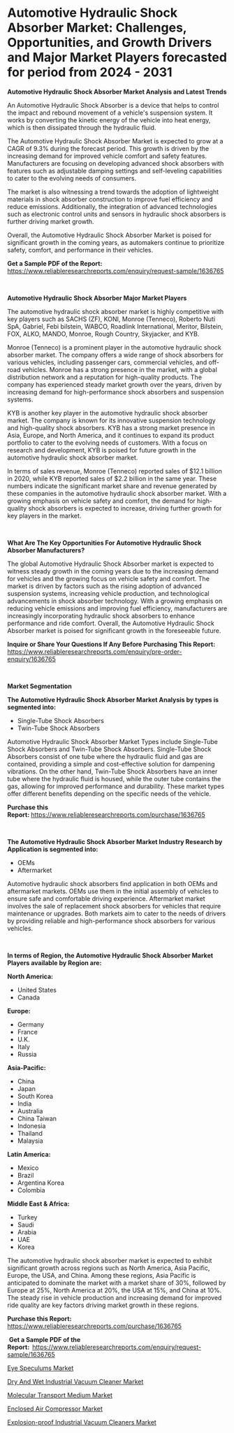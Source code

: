<p><h1>Automotive Hydraulic Shock Absorber Market: Challenges, Opportunities, and Growth Drivers and Major Market Players forecasted for period from 2024 - 2031</h1></p><p><strong>Automotive Hydraulic Shock Absorber Market Analysis and Latest Trends</strong></p>
<p><p>An Automotive Hydraulic Shock Absorber is a device that helps to control the impact and rebound movement of a vehicle's suspension system. It works by converting the kinetic energy of the vehicle into heat energy, which is then dissipated through the hydraulic fluid.</p><p>The Automotive Hydraulic Shock Absorber Market is expected to grow at a CAGR of 9.3% during the forecast period. This growth is driven by the increasing demand for improved vehicle comfort and safety features. Manufacturers are focusing on developing advanced shock absorbers with features such as adjustable damping settings and self-leveling capabilities to cater to the evolving needs of consumers.</p><p>The market is also witnessing a trend towards the adoption of lightweight materials in shock absorber construction to improve fuel efficiency and reduce emissions. Additionally, the integration of advanced technologies such as electronic control units and sensors in hydraulic shock absorbers is further driving market growth.</p><p>Overall, the Automotive Hydraulic Shock Absorber Market is poised for significant growth in the coming years, as automakers continue to prioritize safety, comfort, and performance in their vehicles.</p></p>
<p><strong>Get a Sample PDF of the Report:&nbsp;</strong> <a href="https://www.reliableresearchreports.com/enquiry/request-sample/1636765">https://www.reliableresearchreports.com/enquiry/request-sample/1636765</a></p>
<p>&nbsp;</p>
<p><strong>Automotive Hydraulic Shock Absorber Major Market Players</strong></p>
<p><p>The automotive hydraulic shock absorber market is highly competitive with key players such as SACHS (ZF), KONI, Monroe (Tenneco), Roberto Nuti SpA, Gabriel, Febi bilstein, WABCO, Roadlink International, Meritor, Bilstein, FOX, ALKO, MANDO, Monroe, Rough Country, Skyjacker, and KYB.</p><p>Monroe (Tenneco) is a prominent player in the automotive hydraulic shock absorber market. The company offers a wide range of shock absorbers for various vehicles, including passenger cars, commercial vehicles, and off-road vehicles. Monroe has a strong presence in the market, with a global distribution network and a reputation for high-quality products. The company has experienced steady market growth over the years, driven by increasing demand for high-performance shock absorbers and suspension systems.</p><p>KYB is another key player in the automotive hydraulic shock absorber market. The company is known for its innovative suspension technology and high-quality shock absorbers. KYB has a strong market presence in Asia, Europe, and North America, and it continues to expand its product portfolio to cater to the evolving needs of customers. With a focus on research and development, KYB is poised for future growth in the automotive hydraulic shock absorber market.</p><p>In terms of sales revenue, Monroe (Tenneco) reported sales of $12.1 billion in 2020, while KYB reported sales of $2.2 billion in the same year. These numbers indicate the significant market share and revenue generated by these companies in the automotive hydraulic shock absorber market. With a growing emphasis on vehicle safety and comfort, the demand for high-quality shock absorbers is expected to increase, driving further growth for key players in the market.</p></p>
<p>&nbsp;</p>
<p><strong>What Are The Key Opportunities For Automotive Hydraulic Shock Absorber Manufacturers?</strong></p>
<p><p>The global Automotive Hydraulic Shock Absorber market is expected to witness steady growth in the coming years due to the increasing demand for vehicles and the growing focus on vehicle safety and comfort. The market is driven by factors such as the rising adoption of advanced suspension systems, increasing vehicle production, and technological advancements in shock absorber technology. With a growing emphasis on reducing vehicle emissions and improving fuel efficiency, manufacturers are increasingly incorporating hydraulic shock absorbers to enhance performance and ride comfort. Overall, the Automotive Hydraulic Shock Absorber market is poised for significant growth in the foreseeable future.</p></p>
<p><strong>Inquire or Share Your Questions If Any Before Purchasing This Report:</strong> <a href="https://www.reliableresearchreports.com/enquiry/pre-order-enquiry/1636765">https://www.reliableresearchreports.com/enquiry/pre-order-enquiry/1636765</a></p>
<p>&nbsp;</p>
<p><strong>Market Segmentation</strong></p>
<p><strong>The Automotive Hydraulic Shock Absorber Market Analysis by types is segmented into:</strong></p>
<p><ul><li>Single-Tube Shock Absorbers</li><li>Twin-Tube Shock Absorbers</li></ul></p>
<p><p>Automotive Hydraulic Shock Absorber Market Types include Single-Tube Shock Absorbers and Twin-Tube Shock Absorbers. Single-Tube Shock Absorbers consist of one tube where the hydraulic fluid and gas are contained, providing a simple and cost-effective solution for dampening vibrations. On the other hand, Twin-Tube Shock Absorbers have an inner tube where the hydraulic fluid is housed, while the outer tube contains the gas, allowing for improved performance and durability. These market types offer different benefits depending on the specific needs of the vehicle.</p></p>
<p><strong>Purchase this Report:&nbsp;</strong><a href="https://www.reliableresearchreports.com/purchase/1636765">https://www.reliableresearchreports.com/purchase/1636765</a></p>
<p>&nbsp;</p>
<p><strong>The Automotive Hydraulic Shock Absorber Market Industry Research by Application is segmented into:</strong></p>
<p><ul><li>OEMs</li><li>Aftermarket</li></ul></p>
<p><p>Automotive hydraulic shock absorbers find application in both OEMs and aftermarket markets. OEMs use them in the initial assembly of vehicles to ensure safe and comfortable driving experience. Aftermarket market involves the sale of replacement shock absorbers for vehicles that require maintenance or upgrades. Both markets aim to cater to the needs of drivers by providing reliable and high-performance shock absorbers for various vehicles.</p></p>
<p>&nbsp;</p>
<p><strong>In terms of Region, the Automotive Hydraulic Shock Absorber Market Players available by Region are:</strong></p>
<p>
    <p> <strong> North America: </strong>
        <ul>
            <li>United States</li>
            <li>Canada</li>
        </ul>
        </p> 
    <p> <strong> Europe: </strong>
        <ul>
            <li>Germany</li>
            <li>France</li>
            <li>U.K.</li>
            <li>Italy</li>
            <li>Russia</li>
        </ul>
        </p> 
    <p> <strong> Asia-Pacific: </strong>
        <ul>
            <li>China</li>
            <li>Japan</li>
            <li>South Korea</li>
            <li>India</li>
            <li>Australia</li>
            <li>China Taiwan</li>
            <li>Indonesia</li>
            <li>Thailand</li>
            <li>Malaysia</li>
        </ul>
        </p> 
    <p> <strong> Latin America: </strong>
        <ul>
            <li>Mexico</li>
            <li>Brazil</li>
            <li>Argentina Korea</li>
            <li>Colombia</li>
        </ul>
        </p> 
    <p> <strong> Middle East & Africa: </strong>
        <ul>
            <li>Turkey</li>
            <li>Saudi</li>
            <li>Arabia</li>
            <li>UAE</li>
            <li>Korea</li>
        </ul>
    </p>
    </p>
<p><p>The automotive hydraulic shock absorber market is expected to exhibit significant growth across regions such as North America, Asia Pacific, Europe, the USA, and China. Among these regions, Asia Pacific is anticipated to dominate the market with a market share of 30%, followed by Europe at 25%, North America at 20%, the USA at 15%, and China at 10%. The steady rise in vehicle production and increasing demand for improved ride quality are key factors driving market growth in these regions.</p></p>
<p><strong>Purchase this Report: </strong><a href="https://www.reliableresearchreports.com/purchase/1636765">https://www.reliableresearchreports.com/purchase/1636765</a></p>
<p>&nbsp;<strong>Get a Sample PDF of the Report:&nbsp;&nbsp;</strong><a href="https://www.reliableresearchreports.com/enquiry/request-sample/1636765">https://www.reliableresearchreports.com/enquiry/request-sample/1636765</a></p>
<p><strong></strong></p>
<p><p><a href="https://medium.com/@cleocarroll2022/eye-speculums-market-exploring-market-share-market-trends-and-future-growth-88c6bbd01a2e">Eye Speculums Market</a></p><p><a href="https://github.com/Sinjinluong3e0awx2m195k76/Market-Research-Report-List-1/blob/main/dry-and-wet-industrial-vacuum-cleaner-market.md">Dry And Wet Industrial Vacuum Cleaner Market</a></p><p><a href="https://medium.com/@cleocarroll2022/molecular-transport-medium-market-analysis-and-sze-forecasted-for-period-from-2024-to-2031-c040bb50633f">Molecular Transport Medium Market</a></p><p><a href="https://medium.com/@cleocarroll2022/enclosed-air-compressor-market-trends-and-market-analysis-forecasted-for-period-2024-2031-74f436af131b">Enclosed Air Compressor Market</a></p><p><a href="https://github.com/CliffMedina6/Market-Research-Report-List-3/blob/main/explosion-proof-industrial-vacuum-cleaners-market.md">Explosion-proof Industrial Vacuum Cleaners Market</a></p></p>
